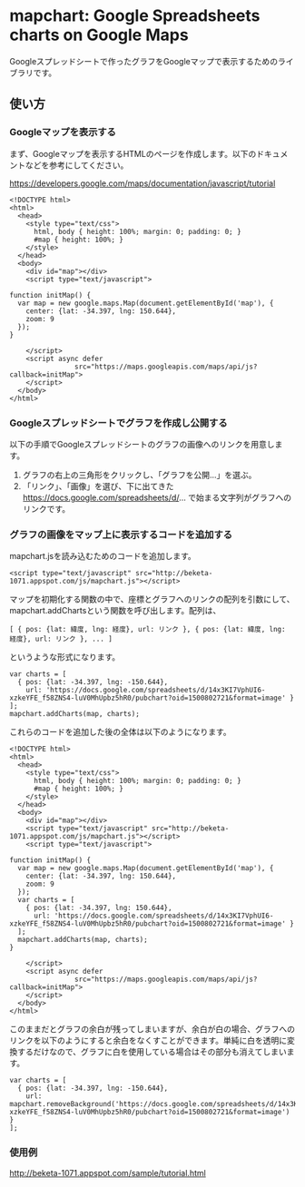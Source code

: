 # mapchart: Google Spreadsheets charts on Google Maps

Googleスプレッドシートで作ったグラフをGoogleマップで表示するためのライブラリです。

## 使い方

### Googleマップを表示する

まず、Googleマップを表示するHTMLのページを作成します。以下のドキュメントなどを参考にしてください。

https://developers.google.com/maps/documentation/javascript/tutorial

```
<!DOCTYPE html>
<html>
  <head>
    <style type="text/css">
      html, body { height: 100%; margin: 0; padding: 0; }
      #map { height: 100%; }
    </style>
  </head>
  <body>
    <div id="map"></div>
    <script type="text/javascript">

function initMap() {
  var map = new google.maps.Map(document.getElementById('map'), {
    center: {lat: -34.397, lng: 150.644},
    zoom: 9
  });
}

    </script>
    <script async defer
                src="https://maps.googleapis.com/maps/api/js?callback=initMap">
    </script>
  </body>
</html>
```

### Googleスプレッドシートでグラフを作成し公開する

以下の手順でGoogleスプレッドシートのグラフの画像へのリンクを用意します。

1. グラフの右上の三角形をクリックし、「グラフを公開...」を選ぶ。
2. 「リンク」、「画像」を選び、下に出てきた https://docs.google.com/spreadsheets/d/... で始まる文字列がグラフへのリンクです。

### グラフの画像をマップ上に表示するコードを追加する

mapchart.jsを読み込むためのコードを追加します。

```
<script type="text/javascript" src="http://beketa-1071.appspot.com/js/mapchart.js"></script> 
```

マップを初期化する関数の中で、座標とグラフへのリンクの配列を引数にして、mapchart.addChartsという関数を呼び出します。配列は、

```
[ { pos: {lat: 緯度, lng: 経度}, url: リンク }, { pos: {lat: 緯度, lng: 経度}, url: リンク }, ... ]
```

というような形式になります。

```
var charts = [
  { pos: {lat: -34.397, lng: -150.644},
    url: 'https://docs.google.com/spreadsheets/d/14x3KI7VphUI6-xzkeYFE_f58ZNS4-luV0MhUpbz5hR0/pubchart?oid=1500802721&format=image' }
];
mapchart.addCharts(map, charts);    
```

これらのコードを追加した後の全体は以下のようになります。

```
<!DOCTYPE html>
<html>
  <head>
    <style type="text/css">
      html, body { height: 100%; margin: 0; padding: 0; }
      #map { height: 100%; }
    </style>
  </head>
  <body>
    <div id="map"></div>
    <script type="text/javascript" src="http://beketa-1071.appspot.com/js/mapchart.js"></script>
    <script type="text/javascript">

function initMap() {
  var map = new google.maps.Map(document.getElementById('map'), {
    center: {lat: -34.397, lng: 150.644},
    zoom: 9
  });
  var charts = [
    { pos: {lat: -34.397, lng: 150.644},
      url: 'https://docs.google.com/spreadsheets/d/14x3KI7VphUI6-xzkeYFE_f58ZNS4-luV0MhUpbz5hR0/pubchart?oid=1500802721&format=image' }
  ];
  mapchart.addCharts(map, charts);
}

    </script>
    <script async defer
                src="https://maps.googleapis.com/maps/api/js?callback=initMap">
    </script>
  </body>
</html>
```

このままだとグラフの余白が残ってしまいますが、余白が白の場合、グラフへのリンクを以下のようにすると余白をなくすことができます。単純に白を透明に変換するだけなので、グラフに白を使用している場合はその部分も消えてしまいます。

```
var charts = [
  { pos: {lat: -34.397, lng: -150.644},
    url: mapchart.removeBackground('https://docs.google.com/spreadsheets/d/14x3KI7VphUI6-xzkeYFE_f58ZNS4-luV0MhUpbz5hR0/pubchart?oid=1500802721&format=image') }
];
```

### 使用例

http://beketa-1071.appspot.com/sample/tutorial.html
